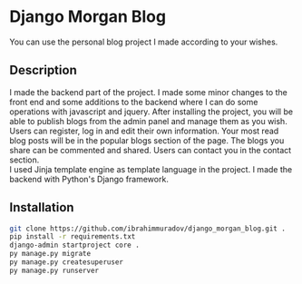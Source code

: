 # Django Morgan Blog

You can use the personal blog project I made according to your wishes.

## Description

I made the backend part of the project. I made some minor changes to the front end and some additions to the backend where I can do some operations with javascript and jquery. After installing the project, you will be able to publish blogs from the admin panel and manage them as you wish. Users can register, log in and edit their own information. Your most read blog posts will be in the popular blogs section of the page. The blogs you share can be commented and shared. Users can contact you in the contact section.<br>
I used Jinja template engine as template language in the project. I made the backend with Python's Django framework.

## Installation

```bash
git clone https://github.com/ibrahimmuradov/django_morgan_blog.git .
pip install -r requirements.txt
django-admin startproject core . 
py manage.py migrate
py manage.py createsuperuser
py manage.py runserver
```
